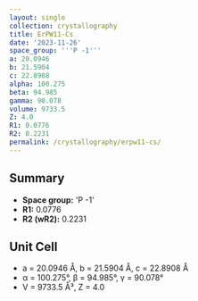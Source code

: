 ```yaml
---
layout: single
collection: crystallography
title: ErPW11-Cs
date: '2023-11-26'
space_group: '''P -1'''
a: 20.0946
b: 21.5904
c: 22.8908
alpha: 100.275
beta: 94.985
gamma: 90.078
volume: 9733.5
Z: 4.0
R1: 0.0776
R2: 0.2231
permalink: /crystallography/erpw11-cs/
---
```


## Summary

- **Space group:** 'P -1'
- **R1:** 0.0776
- **R2 (wR2):** 0.2231

## Unit Cell
- a = 20.0946 Å, b = 21.5904 Å, c = 22.8908 Å
- α = 100.275°, β = 94.985°, γ = 90.078°
- V = 9733.5 Å³, Z = 4.0
